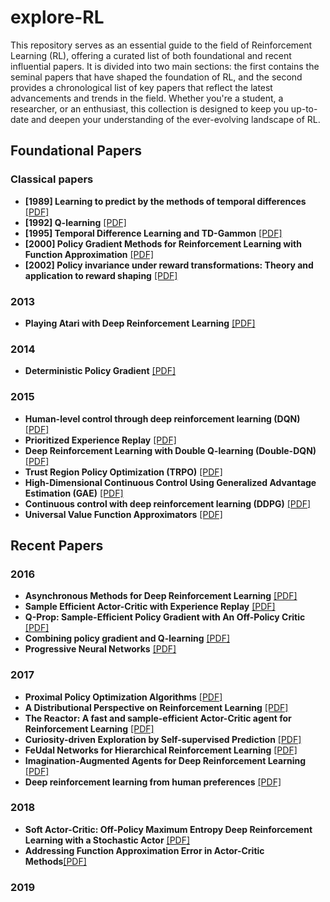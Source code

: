 # explore-RL
This repository serves as an essential guide to the field of Reinforcement Learning (RL), offering a curated list of both foundational and recent influential papers. It is divided into two main sections: the first contains the seminal papers that have shaped the foundation of RL, and the second provides a chronological list of key papers that reflect the latest advancements and trends in the field. Whether you're a student, a researcher, or an enthusiast, this collection is designed to keep you up-to-date and deepen your understanding of the ever-evolving landscape of RL.

## Foundational Papers

### Classical papers
* **\[1989\] Learning to predict by the methods of temporal differences** [\[PDF\]](http://incompleteideas.net/papers/sutton-88-with-erratum.pdf)
* **\[1992\] Q-learning** [\[PDF\]](https://www.gatsby.ucl.ac.uk/~dayan/papers/cjch.pdf)
* **\[1995\] Temporal Difference Learning and TD-Gammon** [\[PDF\]](https://www.csd.uwo.ca/~xling/cs346a/extra/tdgammon.pdf)
* **\[2000\] Policy Gradient Methods for Reinforcement Learning with Function Approximation** [\[PDF\]](https://homes.cs.washington.edu/~todorov/courses/amath579/reading/PolicyGradient.pdf)
* **\[2002\] Policy invariance under reward transformations: Theory and application to reward shaping** [\[PDF\]](http://ai.stanford.edu/~ang/papers/shaping-icml99.pdf)

### 2013
* **Playing Atari with Deep Reinforcement Learning** [\[PDF\]](https://arxiv.org/pdf/1312.5602.pdf)

### 2014
* **Deterministic Policy Gradient** [\[PDF\]](http://proceedings.mlr.press/v32/silver14.pdf)

### 2015
* **Human-level control through deep reinforcement learning (DQN)** [\[PDF\]](https://storage.googleapis.com/deepmind-media/dqn/DQNNaturePaper.pdf)
* **Prioritized Experience Replay** [\[PDF\]](https://arxiv.org/pdf/1511.05952.pdf)
* **Deep Reinforcement Learning with Double Q-learning (Double-DQN)** [\[PDF\]](https://arxiv.org/pdf/1509.06461.pdf)
* **Trust Region Policy Optimization (TRPO)** [\[PDF\]](https://arxiv.org/pdf/1502.05477.pdf)
* **High-Dimensional Continuous Control Using Generalized Advantage Estimation (GAE)** [\[PDF\]](https://arxiv.org/pdf/1506.02438.pdf)
* **Continuous control with deep reinforcement learning (DDPG)** [\[PDF\]](https://arxiv.org/pdf/1509.02971.pdf)
* **Universal Value Function Approximators** [\[PDF\]](http://proceedings.mlr.press/v37/schaul15.pdf)

## Recent Papers

### 2016
* **Asynchronous Methods for Deep Reinforcement Learning** [\[PDF\]](https://arxiv.org/pdf/1602.01783.pdf)
* **Sample Efficient Actor-Critic with Experience Replay** [\[PDF\]](https://arxiv.org/pdf/1611.01224.pdf)
* **Q-Prop: Sample-Efficient Policy Gradient with An Off-Policy Critic** [\[PDF\]](https://arxiv.org/pdf/1611.02247.pdf)
* **Combining policy gradient and Q-learning** [\[PDF\]](https://arxiv.org/pdf/1611.01626.pdf)
* **Progressive Neural Networks** [\[PDF\]](https://arxiv.org/pdf/1606.04671.pdf)

### 2017
* **Proximal Policy Optimization Algorithms** [\[PDF\]](https://arxiv.org/pdf/1707.06347.pdf)
* **A Distributional Perspective on Reinforcement Learning** [\[PDF\]](https://arxiv.org/pdf/1707.06887.pdf)
* **The Reactor: A fast and sample-efficient Actor-Critic agent for Reinforcement Learning** [\[PDF\]](https://arxiv.org/pdf/1704.04651.pdf)
* **Curiosity-driven Exploration by Self-supervised Prediction** [\[PDF\]](https://arxiv.org/pdf/1705.05363.pdf)
* **FeUdal Networks for Hierarchical Reinforcement Learning** [\[PDF\]](https://arxiv.org/pdf/1703.01161.pdf)
* **Imagination-Augmented Agents for Deep Reinforcement Learning** [\[PDF\]](https://arxiv.org/pdf/1707.06203.pdf)
* **Deep reinforcement learning from human preferences** [\[PDF\]](https://arxiv.org/pdf/1706.03741.pdf)

### 2018
* **Soft Actor-Critic: Off-Policy Maximum Entropy Deep Reinforcement Learning with a Stochastic Actor** [\[PDF\]](https://arxiv.org/pdf/1801.01290.pdf)
* **Addressing Function Approximation Error in Actor-Critic Methods**[\[PDF\]](https://arxiv.org/pdf/1802.09477.pdf)

### 2019

